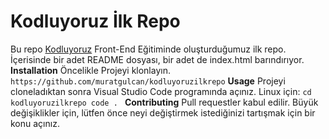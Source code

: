 # Kodluyoruz İlk Repo
Bu repo [Kodluyoruz](https://www.kodluyoruz.org/) Front-End Eğitiminde oluşturduğumuz ilk repo. İçerisinde bir adet README dosyası, bir adet de index.html barındırıyor.
**Installation**
Öncelikle Projeyi klonlayın.
`https://github.com/muratgulcan/kodluyoruzilkrepo`
**Usage**
Projeyi cloneladıktan sonra Visual Studio Code programında açınız.
Linux için:
`cd kodluyoruzilkrepo
code .
`
**Contributing**
Pull requestler kabul edilir. Büyük değişiklikler için, lütfen önce neyi değiştirmek istediğinizi tartışmak için bir konu açınız.
